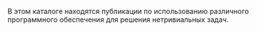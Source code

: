 В этом каталоге находятся публикации по использованию различного программного обеспечения для решения нетривиальных задач.
